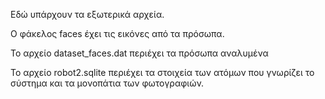 Εδώ υπάρχουν τα εξωτερικά αρχεία.

Ο φάκελος faces έχει τις εικόνες από τα πρόσωπα.

Το αρχείο dataset_faces.dat περιέχει τα πρόσωπα αναλυμένα

Το αρχείο robot2.sqlite περιέχει τα στοιχεία των ατόμων που γνωρίζει το σύστημα και τα μονοπάτια των φωτογραφιών.
